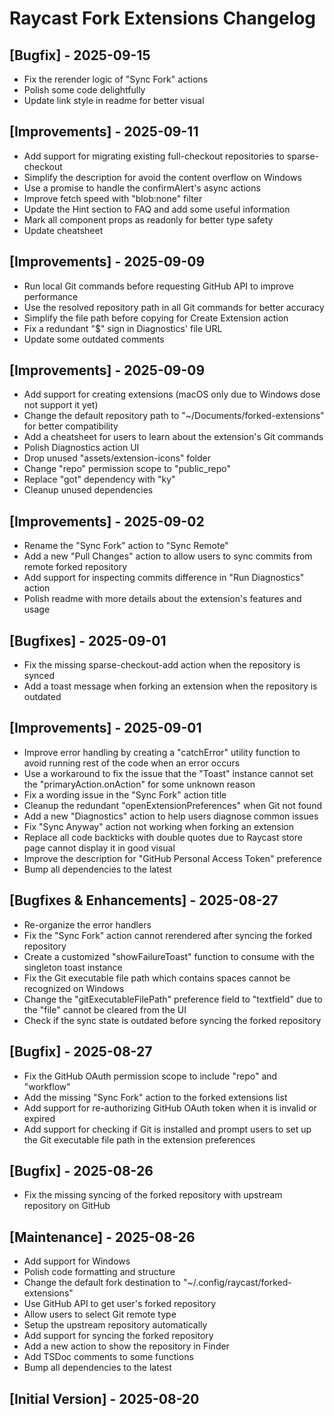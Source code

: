 # Raycast Fork Extensions Changelog

## [Bugfix] - 2025-09-15

- Fix the rerender logic of "Sync Fork" actions
- Polish some code delightfully
- Update link style in readme for better visual

## [Improvements] - 2025-09-11

- Add support for migrating existing full-checkout repositories to sparse-checkout
- Simplify the description for avoid the content overflow on Windows
- Use a promise to handle the confirmAlert's async actions
- Improve fetch speed with "blob:none" filter
- Update the Hint section to FAQ and add some useful information
- Mark all component props as readonly for better type safety
- Update cheatsheet

## [Improvements] - 2025-09-09

- Run local Git commands before requesting GitHub API to improve performance
- Use the resolved repository path in all Git commands for better accuracy
- Simplify the file path before copying for Create Extension action
- Fix a redundant "$" sign in Diagnostics' file URL
- Update some outdated comments

## [Improvements] - 2025-09-09

- Add support for creating extensions (macOS only due to Windows dose not support it yet)
- Change the default repository path to "~/Documents/forked-extensions" for better compatibility
- Add a cheatsheet for users to learn about the extension's Git commands
- Polish Diagnostics action UI
- Drop unused "assets/extension-icons" folder
- Change "repo" permission scope to "public_repo"
- Replace "got" dependency with "ky"
- Cleanup unused dependencies

## [Improvements] - 2025-09-02

- Rename the "Sync Fork" action to "Sync Remote"
- Add a new "Pull Changes" action to allow users to sync commits from remote forked repository
- Add support for inspecting commits difference in "Run Diagnostics" action
- Polish readme with more details about the extension's features and usage

## [Bugfixes] - 2025-09-01

- Fix the missing sparse-checkout-add action when the repository is synced
- Add a toast message when forking an extension when the repository is outdated

## [Improvements] - 2025-09-01

- Improve error handling by creating a "catchError" utility function to avoid running rest of the code when an error occurs
- Use a workaround to fix the issue that the "Toast" instance cannot set the "primaryAction.onAction" for some unknown reason
- Fix a wording issue in the "Sync Fork" action title
- Cleanup the redundant "openExtensionPreferences" when Git not found
- Add a new "Diagnostics" action to help users diagnose common issues
- Fix "Sync Anyway" action not working when forking an extension
- Replace all code backticks with double quotes due to Raycast store page cannot display it in good visual
- Improve the description for "GitHub Personal Access Token" preference
- Bump all dependencies to the latest

## [Bugfixes & Enhancements] - 2025-08-27

- Re-organize the error handlers
- Fix the "Sync Fork" action cannot rerendered after syncing the forked repository
- Create a customized "showFailureToast" function to consume with the singleton toast instance
- Fix the Git executable file path which contains spaces cannot be recognized on Windows
- Change the "gitExecutableFilePath" preference field to "textfield" due to the "file" cannot be cleared from the UI
- Check if the sync state is outdated before syncing the forked repository

## [Bugfix] - 2025-08-27

- Fix the GitHub OAuth permission scope to include "repo" and "workflow"
- Add the missing "Sync Fork" action to the forked extensions list
- Add support for re-authorizing GitHub OAuth token when it is invalid or expired
- Add support for checking if Git is installed and prompt users to set up the Git executable file path in the extension preferences

## [Bugfix] - 2025-08-26

- Fix the missing syncing of the forked repository with upstream repository on GitHub

## [Maintenance] - 2025-08-26

- Add support for Windows
- Polish code formatting and structure
- Change the default fork destination to "~/.config/raycast/forked-extensions"
- Use GitHub API to get user's forked repository
- Allow users to select Git remote type
- Setup the upstream repository automatically
- Add support for syncing the forked repository
- Add a new action to show the repository in Finder
- Add TSDoc comments to some functions
- Bump all dependencies to the latest

## [Initial Version] - 2025-08-20
